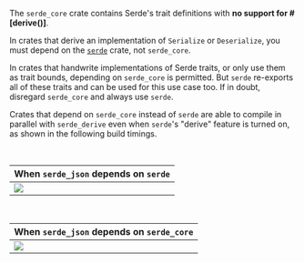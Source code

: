 The `serde_core` crate contains Serde's trait definitions with **no support for
#\[derive()\]**.

In crates that derive an implementation of `Serialize` or `Deserialize`, you
must depend on the [`serde`] crate, not `serde_core`.

[`serde`]: https://crates.io/crates/serde

In crates that handwrite implementations of Serde traits, or only use them as
trait bounds, depending on `serde_core` is permitted. But `serde` re-exports all
of these traits and can be used for this use case too. If in doubt, disregard
`serde_core` and always use `serde`.

Crates that depend on `serde_core` instead of `serde` are able to compile in
parallel with `serde_derive` even when `serde`'s "derive" feature is turned on,
as shown in the following build timings.

<br>

| When `serde_json` depends on `serde` |
|---|
| <img src="https://github.com/user-attachments/assets/78dc179c-6ab1-4059-928c-1474b0d9d0bb"> |

<br>

| When `serde_json` depends on `serde_core` |
|---|
| <img src="https://github.com/user-attachments/assets/6b6cff5e-3e45-4ac7-9db1-d99ee8b9f5f7"> |
